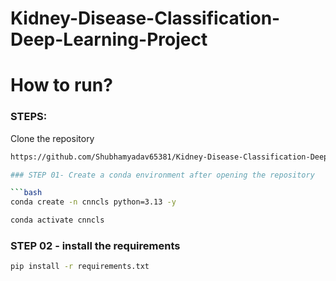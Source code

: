 # Kidney-Disease-Classification-Deep-Learning-Project


# How to run?
### STEPS:
Clone the repository
```bash 
https://github.com/Shubhamyadav65381/Kidney-Disease-Classification-Deep-Learning-Project.git

### STEP 01- Create a conda environment after opening the repository

```bash
conda create -n cnncls python=3.13 -y
```
```bash
conda activate cnncls
```
### STEP 02 - install the requirements
```bash
pip install -r requirements.txt
```
